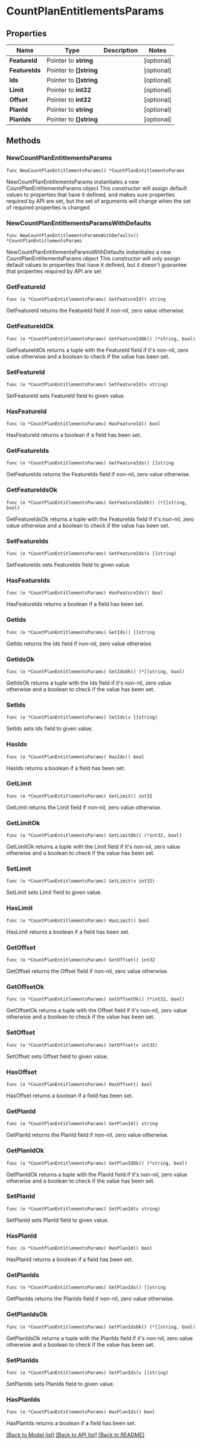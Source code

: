 # CountPlanEntitlementsParams

## Properties

Name | Type | Description | Notes
------------ | ------------- | ------------- | -------------
**FeatureId** | Pointer to **string** |  | [optional] 
**FeatureIds** | Pointer to **[]string** |  | [optional] 
**Ids** | Pointer to **[]string** |  | [optional] 
**Limit** | Pointer to **int32** |  | [optional] 
**Offset** | Pointer to **int32** |  | [optional] 
**PlanId** | Pointer to **string** |  | [optional] 
**PlanIds** | Pointer to **[]string** |  | [optional] 

## Methods

### NewCountPlanEntitlementsParams

`func NewCountPlanEntitlementsParams() *CountPlanEntitlementsParams`

NewCountPlanEntitlementsParams instantiates a new CountPlanEntitlementsParams object
This constructor will assign default values to properties that have it defined,
and makes sure properties required by API are set, but the set of arguments
will change when the set of required properties is changed

### NewCountPlanEntitlementsParamsWithDefaults

`func NewCountPlanEntitlementsParamsWithDefaults() *CountPlanEntitlementsParams`

NewCountPlanEntitlementsParamsWithDefaults instantiates a new CountPlanEntitlementsParams object
This constructor will only assign default values to properties that have it defined,
but it doesn't guarantee that properties required by API are set

### GetFeatureId

`func (o *CountPlanEntitlementsParams) GetFeatureId() string`

GetFeatureId returns the FeatureId field if non-nil, zero value otherwise.

### GetFeatureIdOk

`func (o *CountPlanEntitlementsParams) GetFeatureIdOk() (*string, bool)`

GetFeatureIdOk returns a tuple with the FeatureId field if it's non-nil, zero value otherwise
and a boolean to check if the value has been set.

### SetFeatureId

`func (o *CountPlanEntitlementsParams) SetFeatureId(v string)`

SetFeatureId sets FeatureId field to given value.

### HasFeatureId

`func (o *CountPlanEntitlementsParams) HasFeatureId() bool`

HasFeatureId returns a boolean if a field has been set.

### GetFeatureIds

`func (o *CountPlanEntitlementsParams) GetFeatureIds() []string`

GetFeatureIds returns the FeatureIds field if non-nil, zero value otherwise.

### GetFeatureIdsOk

`func (o *CountPlanEntitlementsParams) GetFeatureIdsOk() (*[]string, bool)`

GetFeatureIdsOk returns a tuple with the FeatureIds field if it's non-nil, zero value otherwise
and a boolean to check if the value has been set.

### SetFeatureIds

`func (o *CountPlanEntitlementsParams) SetFeatureIds(v []string)`

SetFeatureIds sets FeatureIds field to given value.

### HasFeatureIds

`func (o *CountPlanEntitlementsParams) HasFeatureIds() bool`

HasFeatureIds returns a boolean if a field has been set.

### GetIds

`func (o *CountPlanEntitlementsParams) GetIds() []string`

GetIds returns the Ids field if non-nil, zero value otherwise.

### GetIdsOk

`func (o *CountPlanEntitlementsParams) GetIdsOk() (*[]string, bool)`

GetIdsOk returns a tuple with the Ids field if it's non-nil, zero value otherwise
and a boolean to check if the value has been set.

### SetIds

`func (o *CountPlanEntitlementsParams) SetIds(v []string)`

SetIds sets Ids field to given value.

### HasIds

`func (o *CountPlanEntitlementsParams) HasIds() bool`

HasIds returns a boolean if a field has been set.

### GetLimit

`func (o *CountPlanEntitlementsParams) GetLimit() int32`

GetLimit returns the Limit field if non-nil, zero value otherwise.

### GetLimitOk

`func (o *CountPlanEntitlementsParams) GetLimitOk() (*int32, bool)`

GetLimitOk returns a tuple with the Limit field if it's non-nil, zero value otherwise
and a boolean to check if the value has been set.

### SetLimit

`func (o *CountPlanEntitlementsParams) SetLimit(v int32)`

SetLimit sets Limit field to given value.

### HasLimit

`func (o *CountPlanEntitlementsParams) HasLimit() bool`

HasLimit returns a boolean if a field has been set.

### GetOffset

`func (o *CountPlanEntitlementsParams) GetOffset() int32`

GetOffset returns the Offset field if non-nil, zero value otherwise.

### GetOffsetOk

`func (o *CountPlanEntitlementsParams) GetOffsetOk() (*int32, bool)`

GetOffsetOk returns a tuple with the Offset field if it's non-nil, zero value otherwise
and a boolean to check if the value has been set.

### SetOffset

`func (o *CountPlanEntitlementsParams) SetOffset(v int32)`

SetOffset sets Offset field to given value.

### HasOffset

`func (o *CountPlanEntitlementsParams) HasOffset() bool`

HasOffset returns a boolean if a field has been set.

### GetPlanId

`func (o *CountPlanEntitlementsParams) GetPlanId() string`

GetPlanId returns the PlanId field if non-nil, zero value otherwise.

### GetPlanIdOk

`func (o *CountPlanEntitlementsParams) GetPlanIdOk() (*string, bool)`

GetPlanIdOk returns a tuple with the PlanId field if it's non-nil, zero value otherwise
and a boolean to check if the value has been set.

### SetPlanId

`func (o *CountPlanEntitlementsParams) SetPlanId(v string)`

SetPlanId sets PlanId field to given value.

### HasPlanId

`func (o *CountPlanEntitlementsParams) HasPlanId() bool`

HasPlanId returns a boolean if a field has been set.

### GetPlanIds

`func (o *CountPlanEntitlementsParams) GetPlanIds() []string`

GetPlanIds returns the PlanIds field if non-nil, zero value otherwise.

### GetPlanIdsOk

`func (o *CountPlanEntitlementsParams) GetPlanIdsOk() (*[]string, bool)`

GetPlanIdsOk returns a tuple with the PlanIds field if it's non-nil, zero value otherwise
and a boolean to check if the value has been set.

### SetPlanIds

`func (o *CountPlanEntitlementsParams) SetPlanIds(v []string)`

SetPlanIds sets PlanIds field to given value.

### HasPlanIds

`func (o *CountPlanEntitlementsParams) HasPlanIds() bool`

HasPlanIds returns a boolean if a field has been set.


[[Back to Model list]](../README.md#documentation-for-models) [[Back to API list]](../README.md#documentation-for-api-endpoints) [[Back to README]](../README.md)


